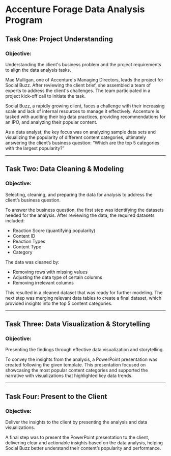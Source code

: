 # Accenture Forage Data Analysis Program

## Task One: Project Understanding
### Objective:
Understanding the client's business problem and the project requirements to align the data analysis tasks.

Mae Mulligan, one of Accenture's Managing Directors, leads the project for Social Buzz. After reviewing the client brief, she assembled a team of experts to address the client's challenges. The team participated in a project kick-off call to initiate the task.

Social Buzz, a rapidly growing client, faces a challenge with their increasing scale and lack of internal resources to manage it effectively. Accenture is tasked with auditing their big data practices, providing recommendations for an IPO, and analyzing their popular content.

As a data analyst, the key focus was on analyzing sample data sets and visualizing the popularity of different content categories, ultimately answering the client’s business question: “Which are the top 5 categories with the largest popularity?”

---

## Task Two: Data Cleaning & Modeling
### Objective:
Selecting, cleaning, and preparing the data for analysis to address the client’s business question.

To answer the business question, the first step was identifying the datasets needed for the analysis. After reviewing the data, the required datasets included:
- Reaction Score (quantifying popularity)
- Content ID
- Reaction Types
- Content Type
- Category

The data was cleaned by:
- Removing rows with missing values
- Adjusting the data type of certain columns
- Removing irrelevant columns

This resulted in a cleaned dataset that was ready for further modeling. The next step was merging relevant data tables to create a final dataset, which provided insights into the top 5 content categories.

---

## Task Three: Data Visualization & Storytelling
### Objective:
Presenting the findings through effective data visualization and storytelling.

To convey the insights from the analysis, a PowerPoint presentation was created following the given template. This presentation focused on showcasing the most popular content categories and supported the narrative with visualizations that highlighted key data trends.

---

## Task Four: Present to the Client
### Objective:
Deliver the insights to the client by presenting the analysis and data visualizations.

A final step was to present the PowerPoint presentation to the client, delivering clear and actionable insights based on the data analysis, helping Social Buzz better understand their content’s popularity and performance.
